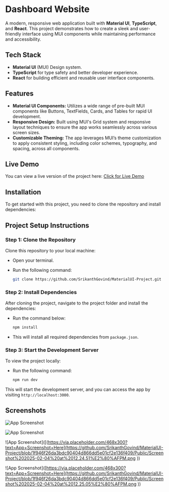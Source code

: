 # Dashboard Website

A modern, responsive web application built with **Material UI**, **TypeScript**, and **React**. This project demonstrates how to create a sleek and user-friendly interface using MUI components while maintaining performance and accessibility.

## Tech Stack
- **Material UI** (MUI) Design system.
- **TypeScript** for type safety and better developer experience.
- **React** for building efficient and reusable user interface components.

## Features

- **Material UI Components:** Utilizes a wide range of pre-built MUI components like Buttons, TextFields, Cards, and Tables for rapid UI development.
- **Responsive Design:** Built using MUI's Grid system and responsive layout techniques to ensure the app works seamlessly across various screen sizes.
- **Customizable Theming:** The app leverages MUI’s theme customization to apply consistent styling, including color schemes, typography, and spacing, across all components.


## Live Demo

You can view a live version of the project here: [Click for Live Demo](https://stirring-manatee-ea4f38.netlify.app/)

## Installation

To get started with this project, you need to clone the repository and install dependencies:

## Project Setup Instructions

### Step 1: Clone the Repository

Clone this repository to your local machine:

- Open your terminal.
- Run the following command:

    ```bash
    git clone https://github.com/SrikanthGovind/MaterialUI-Project.git
    ```

### Step 2: Install Dependencies

After cloning the project, navigate to the project folder and install the dependencies:

- Run the command below:

    ```bash
    npm install
    ```

- This will install all required dependencies from `package.json`.

### Step 3: Start the Development Server

To view the project locally:

- Run the following command:

    ```bash
    npm run dev
    ```

This will start the development server, and you can access the app by visiting `http://localhost:3000`.


## Screenshots

![App Screenshot](https://github.com/user-attachments/assets/42495ce1-87aa-45b0-b1b7-9db5a4023b33)

![App Screenshot](https://github.com/user-attachments/assets/6503e77a-387d-45f0-9328-663f47835d1f)

![App Screenshot]([(https://via.placeholder.com/468x300?text=App+Screenshot+Here](https://github.com/SrikanthGovind/MaterialUI-Project/blob/1f946f26da3bdc90404d866dd5e01cf2e136f409/Public/Screenshot%202025-02-04%20at%2012.24.51%E2%80%AFPM.png ))

![App Screenshot]([https://via.placeholder.com/468x300?text=App+Screenshot+Here](https://github.com/SrikanthGovind/MaterialUI-Project/blob/1f946f26da3bdc90404d866dd5e01cf2e136f409/Public/Screenshot%202025-02-04%20at%2012.25.05%E2%80%AFPM.png ))





